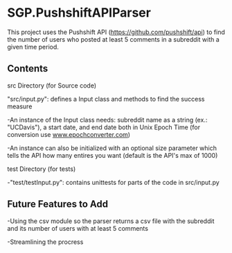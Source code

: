# SGP.PushshiftAPIParser
This project uses the Pushshift API (https://github.com/pushshift/api) to find the number of users who posted at least 5 comments in a subreddit with a given time period.

## Contents
src Directory (for Source code)

"src/input.py": defines a Input class and methods to find the success measure
  
  -An instance of the Input class needs: subreddit name as a string (ex.: "UCDavis"), a start date, and end date both in Unix Epoch Time (for conversion use www.epochconverter.com)
  
  -An instance can also be initialized with an optional size parameter which tells the API how many entires you want (default is the API's max of 1000)
  
test Directory (for tests)

-"test/testInput.py": contains unittests for parts of the code in src/input.py

## Future Features to Add
-Using the csv module so the parser returns a csv file with the subreddit and its number of users with at least 5 comments

-Streamlining the procress


